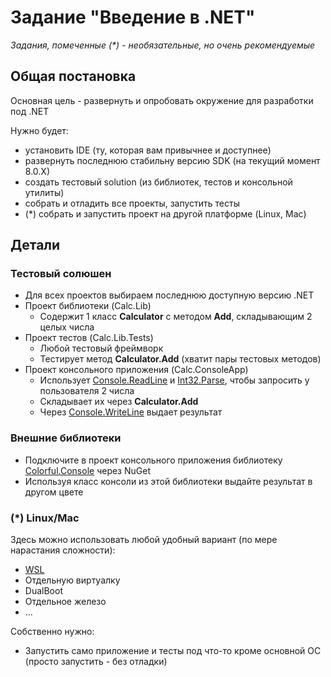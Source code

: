 # Задание "Введение в .NET"

*Задания, помеченные (\*) - необязательные, но очень рекомендуемые*

## Общая постановка
Основная цель - развернуть и опробовать окружение для разработки под .NET

Нужно будет:
- установить IDE (ту, которая вам привычнее и доступнее)
- развернуть последнюю стабильну версию SDK (на текущий момент 8.0.X)
- создать тестовый solution (из библиотек, тестов и консольной утилиты)
- собрать и отладить все проекты, запустить тесты
- (\*) собрать и запустить проект на другой платформе (Linux, Mac)

## Детали
### Тестовый солюшен
- Для всех проектов выбираем последнюю доступную версию .NET
- Проект библиотеки (Calc.Lib)
    - Содержит 1 класс **Calculator** с методом **Add**, складывающим 2 целых числа
- Проект тестов (Calc.Lib.Tests)
    - Любой тестовый фреймворк
    - Тестирует метод **Calculator.Add** (хватит пары тестовых методов)
- Проект консольного приложения (Calc.ConsoleApp)
    - Использует [Console.ReadLine](https://learn.microsoft.com/en-us/dotnet/api/system.console.readline) и [Int32.Parse](https://learn.microsoft.com/en-us/dotnet/api/system.int32.parse), чтобы запросить у пользователя 2 числа
    - Складывает их через **Calculator.Add**
    - Через [Console.WriteLine](https://learn.microsoft.com/en-us/dotnet/api/system.console.writeline) выдает результат

### Внешние библиотеки
- Подключите в проект консольного приложения библиотеку [Colorful.Console](https://github.com/tomakita/Colorful.Console) через NuGet
- Используя класс консоли из этой библиотеки выдайте результат в другом цвете

### (\*) Linux/Mac
Здесь можно использовать любой удобный вариант (по мере нарастания сложности):
- [WSL](https://learn.microsoft.com/ru-ru/windows/wsl/)
- Отдельную виртуалку
- DualBoot 
- Отдельное железо
- ...

Собственно нужно:
- Запустить само приложение и тесты под что-то кроме основной ОС (просто запустить - без отладки)
